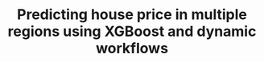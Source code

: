 ---
title: Predicting house price in multiple regions using XGBoost and dynamic workflows
weight: 1
variants: +flyte -serverless -byoc -selfmanaged
layout: py_example
example_file: /external/unionai-examples/flyte-tutorials/house_price_prediction/house_price_prediction/multiregion_house_price_predictor.py
---